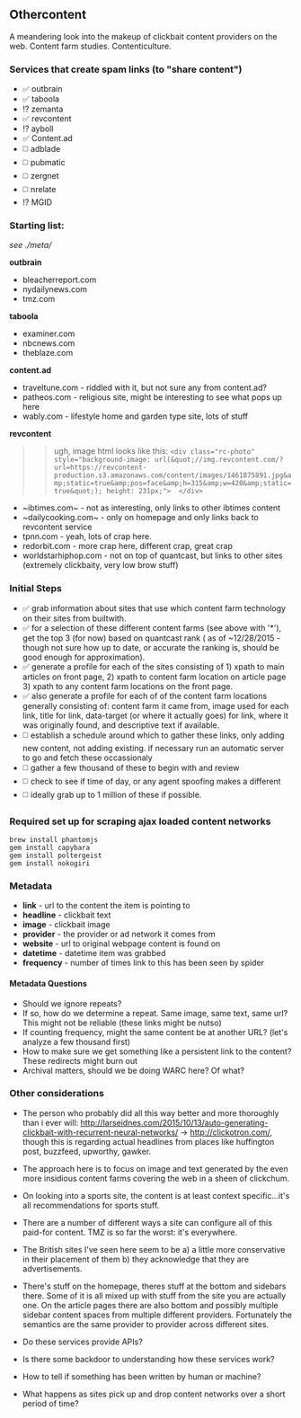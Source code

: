 ## Othercontent

A meandering look into the makeup of clickbait content providers on the web. Content farm studies. Contenticulture.

### Services that create spam links (to "share content")

* :white_check_mark: outbrain
* :white_check_mark: taboola
* :interrobang: zemanta 
* :white_check_mark: revcontent
* :interrobang: ayboll
* :white_check_mark: Content.ad
* :white_medium_square: adblade
* :white_medium_square: pubmatic
* :white_medium_square: zergnet
* :white_medium_square: nrelate
* :interrobang: MGID


### Starting list:
*see ./meta/*

**outbrain**

* bleacherreport.com
* nydailynews.com
* tmz.com

**taboola**

* examiner.com
* nbcnews.com
* theblaze.com 

**content.ad**

* traveltune.com - riddled with it, but not sure any from content.ad?
* patheos.com - religious site, might be interesting to see what pops up here
* wably.com - lifestyle home and garden type site, lots of stuff

**revcontent**

>> ugh, image html looks like this: 
`<div class="rc-photo" style="background-image: url(&quot;//img.revcontent.com/?url=https://revcontent-production.s3.amazonaws.com/content/images/1461875891.jpg&amp;static=true&amp;pos=face&amp;h=315&amp;w=420&amp;static=true&quot;); height: 231px;">  </div>`

* ~ibtimes.com~ - not as interesting, only links to other ibtimes content
* ~dailycooking.com~ - only on homepage and only links back to revcontent service
* tpnn.com - yeah, lots of crap here.
* redorbit.com - more crap here, different crap, great crap
* worldstarhiphop.com - not on top of quantcast, but links to other sites (extremely clickbaity, very low brow stuff)


### Initial Steps

* :white_check_mark: grab information about sites that use which content farm technology on their sites from builtwith.
* :white_check_mark: for a selection of these different content farms (see above with '*'), get the top 3 (for now) based on quantcast rank ( as of ~12/28/2015 - though not sure how up to date, or accurate the ranking is, should be good enough for approximation).
* :white_check_mark: generate a profile for each of the sites consisting of 1) xpath to main articles on front page, 2) xpath to content farm location on article page 3) xpath to any content farm locations on the front page.
* :white_check_mark: also generate a profile for each of of the content farm locations generally consisting of: content farm it came from, image used for each link, title for link, data-target (or where it actually goes) for link, where it was originally found, and descriptive text if available.
* :white_medium_square: establish a schedule around which to gather these links, only adding new content, not adding existing. if necessary run an automatic server to go and fetch these occassionaly
* :white_medium_square: gather a few thousand of these to begin with and review
* :white_medium_square: check to see if time of day, or any agent spoofing makes a different
* :white_medium_square: ideally grab up to 1 million of these if possible.


### Required set up for scraping ajax loaded content networks

    brew install phantomjs
    gem install capybara
    gem install poltergeist
    gem install nokogiri


### Metadata

* **link** - url to the content the item is pointing to
* **headline** - clickbait text
* **image** - clickbait image
* **provider** - the provider or ad network it comes from
* **website** - url to original webpage content is found on
* **datetime** - datetime item was grabbed
* **frequency** - number of times link to this has been seen by spider


#### Metadata Questions

* Should we ignore repeats?
* If so, how do we determine a repeat. Same image, same text, same url? This might not be reliable (these links might be nutso)
* If counting frequency, might the same content be at another URL? (let's analyze a few thousand first)
* How to make sure we get something like a persistent link to the content? These redirects might burn out
* Archival matters, should we be doing WARC here? Of what? 


### Other considerations

* The person who probably did all this way better and more thoroughly than i ever will: http://larseidnes.com/2015/10/13/auto-generating-clickbait-with-recurrent-neural-networks/ -> http://clickotron.com/, though this is regarding actual headlines from places like huffington post, buzzfeed, upworthy, gawker. 

* The approach here is to focus on image and text generated by the even more insidious content farms covering the web in a sheen of clickchum.

* On looking into a sports site, the content is at least context specific...it's all recommendations for sports stuff.

* There are a number of different ways a site can configure all of this paid-for content. TMZ is so far the worst: it's everywhere. 

* The British sites I've seen here seem to be a) a little more conservative in their placement of them b) they acknowledge that they are advertisements.

* There's stuff on the homepage, theres stuff at the bottom and sidebars there. Some of it is all mixed up with stuff from the site you are actually one. On the article pages there are also bottom and possibly multiple sidebar content spaces from multiple different providers. Fortunately the semantics are the same provider to provider across different sites. 

* Do these services provide APIs?

* Is there some backdoor to understanding how these services work?

* How to tell if something has been written by human or machine?

* What happens as sites pick up and drop content networks over a short period of time?

